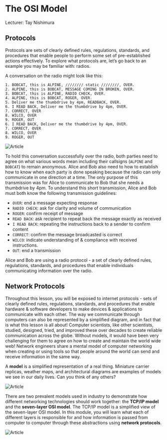# The OSI Model
Lecturer: Tay Nishimura

## Protocols

Protocols are sets of clearly defined rules, regulations, standards, and procedures that enable  people to perform some set of pre-established actions effectively. To explore what protocols are, let’s go back to an example you may be familiar with: radios. 

A conversation on the radio might look like this:

```
1. BOBCAT, this is ALPINE, //////// static ////////, OVER.
2. ALPINE, this is BOBCAT, MESSAGE COMING IN BROKEN, OVER.
3. BOBCAT, this is ALPINE, RADIO CHECK, OVER.
4. ALPINE, this is BOBCAT, ROGER, OVER.
5. Deliver me the thumbdrive by 4pm, READBACK, OVER.
6. I READ BACK, Deliver me the thumbdrive by 4pm, OVER.
7. CORRECT, OVER
8. WILCO, OVER
9. ROGER, OUT
6. I READ BACK, Deliver me the thumbdrive by 4pm, OVER.
7. CORRECT, OVER
8. WILCO, OVER
9. ROGER, OUT
```

![Article](https://github.com/Project-Reclass/toynet-content/raw/main/data/lecture/7002/radio.gif)

To hold this conversation successfully over the radio, both parties need to agree on what various words mean including their callsigns (`ALPINE` and `BOBCAT`) to remain anonymous. Alice and Bob also need to how to establish how to know when each party is done speaking because the radio can only communicate in one direction at a time. The only purpose of this transmission was for Alice to communicate to Bob that she needs a thumbdrive by 4pm. To understand this short transmission, Alice and Bob must both know the following transmission guidelines: 

- `OVER`: end a message expecting response
- `RADIO CHECK`: ask for clarity and volume of communication
- `ROGER`: confirm receipt of message
- `READ BACK`: ask recipient to repeat back the message exactly as received
- `I READ BACK`: repeating the instructions back to a sender to confirm content
- `CORRECT`: confirm the message broadcasted is correct
- `WILCO`: indicate understanding of & compliance with received instructions.
- `OUT`: end a transmission

Alice and Bob are using a radio protocol - a set of clearly defined rules, regulations, standards, and procedures that enable individuals communicating information over the radio.

## Network Protocols

Throughout this lesson, you will be exposed to internet protocols - sets of clearly defined rules, regulations, standards, and procedures that enable hardware & software developers to make devices & applications to communicate with each other. The way we communicate through computers can also be represented by a simplified diagram, and in fact that is what this lesson is all about! Computer scientists, like other scientists, studied, designed, tried, and improved these over decades to create reliable communication across the globe. Without models, it would have been very challenging for them to agree on how to create and maintain the world wide web! Network engineers share a mental model of computer networking when creating or using tools so that people around the world can send and receive information in the same way.

A **model** is a simplified representation of a real thing. Miniature carrier replicas, weather maps, and architectural diagrams are examples of models we see in our daily lives. Can you think of any others?

![Article](https://github.com/Project-Reclass/toynet-content/raw/main/data/lecture/7002/models.png)

There are two prevalent models used in industry to demonstrate how different networking technologies should work together: the **TCP/IP model** and the **seven-layer OSI model**. The TCP/IP model is a simplified view of the seven-layer OSI model. In this module, you will learn what each of different layers is responsible for and how information is passed from computer to computer through these abstractions using **network protocols**.

![Article](https://github.com/Project-Reclass/toynet-content/raw/main/data/lecture/7002/osi-model.png)
